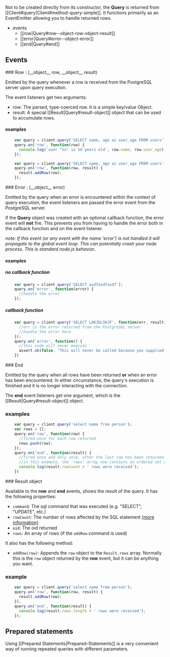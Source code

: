 Not to be created directly from its constructor, the __Query__ is returned from [[Client#query|Client#method-query-simple]]. It functions primarily as an EventEmitter allowing you to handle returned rows.

- events
  - [[row|Query#row--object-row-object-result]]
  - [[error|Query#error--object-error]]
  - [[end|Query#end]]

## Events

<div id="event-row"></div>
### Row : (__object__ row, __object__ result)

Emitted by the query whenever a row is received from the PostgreSQL server upon query execution.

The event listeners get two arguments:

- row: The parsed, type-coerced row. It is a simple key/value Object.
- result: A special [[Result|Query#result-object]] object that can be used to accumulate rows.

#### examples
```javascript
    var query = client.query('SELECT name, age as user_age FROM users');
    query.on('row', function(row) {
      console.log('user "%s" is %d years old', row.name, row.user_age);
    });
```

```javascript
    var query = client.query('SELECT name, age as user_age FROM users');
    query.on('row', function(row, result) {
      result.addRow(row);
    });
```

<div id="event-error"></div>
### Error : (__object__ error)

Emitted by the query when an error is encountered within the context of query execution, the event listeners are passed the error event from the PostgreSQL server.

If the __Query__ object was created with an optional callback function, the error event will __not__ fire.  This prevents you from having to handle the error both in the callback function and on the event listener.

_note: If this event (or any event with the name 'error') is not handled it will propagate to the global event loop.  This can potentially crash your node process.  This is standard node.js behavior.._

#### examples

##### no callback function

```javascript
    var query = client.query('SELECT asdfasdfasdf');
    query.on('error', function(error) {
      //handle the error
    });
```

##### callback function
```javascript
    var query = client.query('SELECT LAKJDLSKJF', function(err, result) {
      //err is the error returned from the PostgreSQL server
      //handle the error here
    });
    query.on('error', function() {
      //this code will never execute
      assert.ok(false, "This will never be called because you supplied the optional query callback function");
    })
```

<div id="event-end"></div>
### End

Emitted by the query when all rows have been returned __or__ when an error has been encountered.  In either circumstance, the query's execution is finished and it is no longer interacting with the connection.

The __end__ event listeners get one argument, which is the [[Result|Query#result-object]] object.

### examples

```javascript
    var query = client.query('select name from person');
    var rows = [];
    query.on('row', function(row) {
      //fired once for each row returned
      rows.push(row);
    });
    query.on('end', function(result) {
      //fired once and only once, after the last row has been returned and after all 'row' events are emitted
      //in this example, the 'rows' array now contains an ordered set of all the rows which we received from postgres
      console.log(result.rowCount + ' rows were received');
    })
```

<div id="result-object"></div>
### Result object

Available to the __row__ and __end__ events, shows the result of the query. It has the following properties:

- `command`: The sql command that was executed (e.g. "SELECT", "UPDATE", etc.)
- `rowCount`: The number of rows affected by the SQL statement [(more information)](http://www.postgresql.org/docs/8.1/static/libpq-exec.html#LIBPQ-EXEC-NONSELECT)
- `oid`: The oid returned
- `rows`: An array of rows (if the `addRow` command is used)

It also has the following method:

- `addRow(row)`: Appends the `row` object to the `Result.rows` array. Normally this is the `row` object returned by the __row__ event, but it can be anything you want.

### example

```javascript
    var query = client.query('select name from person');
    query.on('row', function(row, result) {
      result.addRow(row);
    });
    query.on('end', function(result) {
      console.log(result.rows.length + ' rows were received');
    });
```

## Prepared statements
Using [[Prepared Statements|Prepared-Statements]] is a very convenient way of running repeated queries with different parameters.